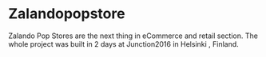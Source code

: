 # Zalandopopstore
Zalando Pop Stores are the next thing in eCommerce and retail section. The whole project was built in 2 days at Junction2016 in Helsinki , Finland. 
